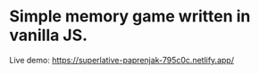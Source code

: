 # Simple memory game written in vanilla JS.

Live demo: https://superlative-paprenjak-795c0c.netlify.app/
